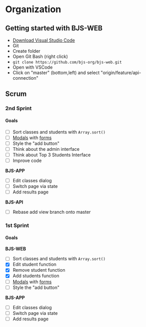 # Organization

## Getting started with BJS-WEB
* [Download Visual Studio Code](https://code.visualstudio.com/)
* Git
* Create folder
* Open Git Bash (right click)
* `git clone https://github.com/bjs-org/bjs-web.git`
* Open with VSCode
* Click on "master" (bottom,left) and select "origin/feature/api-connection"

## Scrum

### 2nd Sprint
#### Goals
- [ ] Sort classes and students with `Array.sort()`
- [ ] [Modals](https://getbootstrap.com/docs/4.4/components/modal/) with [forms](https://getbootstrap.com/docs/4.4/components/forms/)
- [ ] Style the "add button"
- [ ] Think about the admin interface
- [ ] Think about Top 3 Students Interface
- [ ] Improve code

**BJS-APP**
- [ ] Edit classes dialog
- [ ] Switch page via state
- [ ] Add results page

**BJS-API**
- [ ] Rebase add view branch onto master

### 1st Sprint
#### Goals
**BJS-WEB**
- [ ] Sort classes and students with `Array.sort()`
- [x] Edit student function
- [x] Remove student function
- [x] Add students function
- [ ] [Modals](https://getbootstrap.com/docs/4.4/components/modal/) with [forms](https://getbootstrap.com/docs/4.4/components/forms/)
- [ ] Style the "add button"

**BJS-APP**
- [ ] Edit classes dialog
- [ ] Switch page via state
- [ ] Add results page
